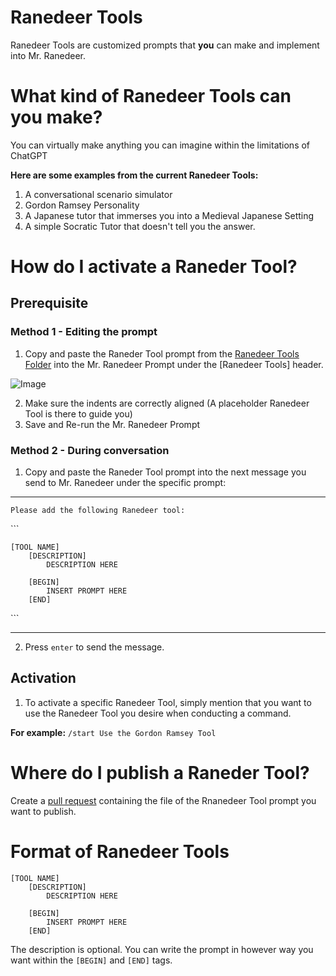 # Ranedeer Tools
Ranedeer Tools are customized prompts that **you** can make and implement into Mr. Ranedeer. 

# What kind of Ranedeer Tools can you make?
You can virtually make anything you can imagine within the limitations of ChatGPT

**Here are some examples from the current Ranedeer Tools:**
   1. A conversational scenario simulator
   2. Gordon Ramsey Personality
   3. A Japanese tutor that immerses you into a Medieval Japanese Setting
   4. A simple Socratic Tutor that doesn't tell you the answer.

# How do I activate a Raneder Tool?
## Prerequisite
### Method 1 - Editing the prompt
1. Copy and paste the Raneder Tool prompt from the [Ranedeer Tools Folder]() into the Mr. Ranedeer Prompt under the [Ranedeer Tools] header.

![Image](https://media.discordapp.net/attachments/1114958734364524605/1118380336930377808/Screenshot_2023-06-14_131900.png?width=764&height=584)

2. Make sure the indents are correctly aligned (A placeholder Ranedeer Tool is there to guide you)
3. Save and Re-run the Mr. Ranedeer Prompt

### Method 2 - During conversation
1. Copy and paste the Raneder Tool prompt into the next message you send to Mr. Ranedeer under the specific prompt:

---
`Please add the following Ranedeer tool:`

\`\`\`
```
[TOOL NAME]
    [DESCRIPTION]
        DESCRIPTION HERE

    [BEGIN]
        INSERT PROMPT HERE
    [END]
```
\`\`\`

---
2. Press `enter` to send the message.

## Activation
1. To activate a specific Ranedeer Tool, simply mention that you want to use the Ranedeer Tool you desire when conducting a command.

**For example:**
 `/start Use the Gordon Ramsey Tool`

# Where do I publish a Raneder Tool?
Create a [pull request](https://github.com/JushBJJ/Mr.-Ranedeer-AI-Tutor/pulls) containing the file of the Rnanedeer Tool prompt you want to publish.

# Format of Ranedeer Tools
```
[TOOL NAME]
    [DESCRIPTION]
        DESCRIPTION HERE

    [BEGIN]
        INSERT PROMPT HERE
    [END]
```
The description is optional. You can write the prompt in however way you want within the `[BEGIN]` and `[END]` tags.